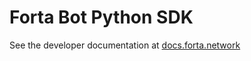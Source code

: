 # Forta Bot Python SDK

See the developer documentation at [docs.forta.network](https://docs.forta.network)
